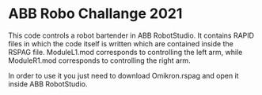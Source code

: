 # ABB Robo Challange 2021

 This code controls a robot bartender in ABB RobotStudio. It contains RAPID files in which the code itself is written which are contained inside the RSPAG file. ModuleL1.mod corresponds to controlling the left arm, while ModuleR1.mod corresponds to controlling the right arm.

 In order to use it you just need to download Omikron.rspag and open it inside ABB RobotStudio.
